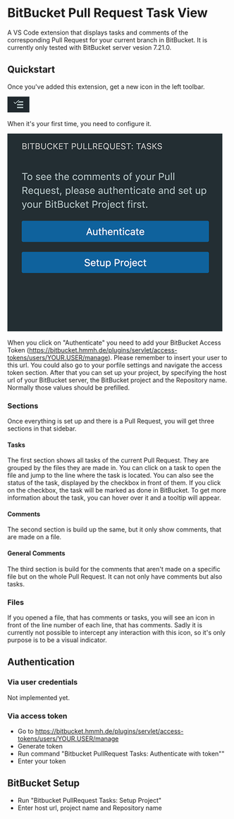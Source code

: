 # BitBucket Pull Request Task View

A VS Code extension that displays tasks and comments of the corresponding Pull Request for your current branch in BitBucket. It is currently only tested with BitBucket server vesion 7.21.0.

## Quickstart

Once you've added this extension, get a new icon in the left toolbar.

![Toolbar](docs/assets/toolbar-icon.png)

When it's your first time, you need to configure it.

![Startup screen](docs/assets/startup-screen.png)

When you click on "Authenticate" you need to add your BitBucket Access Token (https://bitbucket.hmmh.de/plugins/servlet/access-tokens/users/YOUR.USER/manage). Please remember to insert your user to this url. You could also go to your porfile settings and navigate the access token section.
After that you can set up your project, by specifying the host url of your BitBucket server, the BitBucket project and the Repository name. Normally those values should be prefilled.

### Sections
Once everything is set up and there is a Pull Request, you will get three sections in that sidebar.

#### Tasks
The first section shows all tasks of the current Pull Request. They are grouped by the files they are made in. You can click on a task to open the file and jump to the line where the task is located.
You can also see the status of the task, displayed by the checkbox in front of them. If you click on the checkbox, the task will be marked as done in BitBucket. 
To get more information about the task, you can hover over it and a tooltip will appear.

#### Comments
The second section is build up the same, but it only show comments, that are made on a file.

#### General Comments
The third section is build for the comments that aren't made on a specific file but on the whole Pull Request. It can not only have comments but also tasks.

### Files
If you opened a file, that has comments or tasks, you will see an icon in front of the line number of each line, that has comments. Sadly it is currently not possible to intercept any interaction with this icon, so it's only purpose is to be a visual indicator.

## Authentication

### Via user credentials
Not implemented yet.

### Via access token
* Go to https://bitbucket.hmmh.de/plugins/servlet/access-tokens/users/YOUR.USER/manage
* Generate token
* Run command "Bitbucket PullRequest Tasks: Authenticate with token""
* Enter your token

## BitBucket Setup

* Run "Bitbucket PullRequest Tasks: Setup Project"
* Enter host url, project name and Repository name